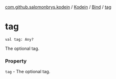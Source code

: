 [com.github.salomonbrys.kodein](../../index.md) / [Kodein](../index.md) / [Bind](index.md) / [tag](.)

# tag

`val tag: Any?`

The optional tag.

### Property

`tag` - The optional tag.